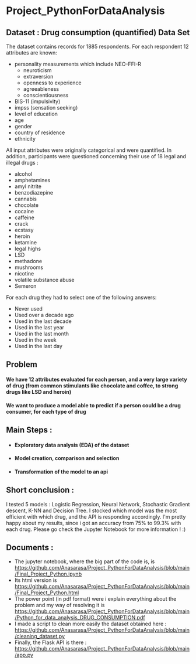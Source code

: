# Project_PythonForDataAnalysis

## Dataset : Drug consumption (quantified) Data Set

The dataset contains records for 1885 respondents. For each respondent 12 attributes are known: 
* personality measurements which include NEO-FFI-R
  * neuroticism 
  * extraversion
  * openness to experience 
  * agreeableness
  * conscientiousness
* BIS-11 (impulsivity) 
* impss (sensation seeking) 
* level of education 
* age
* gender 
* country of residence 
* ethnicity 

All input attributes were originally categorical and were quantified.
In addition, participants were questioned concerning their use of 18 legal and illegal drugs  : 
* alcohol
* amphetamines 
* amyl nitrite
* benzodiazepine
* cannabis 
* chocolate 
* cocaine 
* caffeine 
* crack 
* ecstasy 
* heroin 
* ketamine
* legal highs 
* LSD 
* methadone 
* mushrooms 
* nicotine 
* volatile substance abuse 
* Semeron

For each drug they had to select one of the following answers: 
* Never used
* Used over a decade ago 
* Used in the last decade
* Used in the last year
* Used in the last month
* Used in the week
* Used in the last day

## Problem

#### We have 12 attributes evaluated for each person, and a very large variety of drug (from common stimulants like chocolate and coffee, to strong drugs like LSD and heroin)
#### We want to produce a model able to predict if a person could be a drug consumer, for each type of drug

## Main Steps :

* #### Exploratory data analysis (EDA) of the dataset
* #### Model creation, comparison and selection
* #### Transformation of the model to an api

## Short conclusion :

I tested 5 models : Logistic Regression, Neural Network, Stochastic Gradient descent, K-NN and Decision Tree. I stocked which model was the most efficient with which drug, and the API is responding accordingly.
I'm pretty happy about my results, since i got an accuracy from 75% to 99.3% with each drug.
Please go check the Jupyter Notebook for more information ! :)

## Documents :

* The jupyter notebook, where the big part of the code is, is https://github.com/Anasarasa/Project_PythonForDataAnalysis/blob/main/Final_Project_Python.ipynb
* Its html version is https://github.com/Anasarasa/Project_PythonForDataAnalysis/blob/main/Final_Project_Python.html
* The power point (in pdf format) were i explain everything about the problem and my way of resolving it is https://github.com/Anasarasa/Project_PythonForDataAnalysis/blob/main/Python_for_data_analysis_DRUG_CONSUMPTION.pdf
* I made a script to clean more easily the dataset obtained here : https://github.com/Anasarasa/Project_PythonForDataAnalysis/blob/main/cleaning_dataset.py
* Finally, the Flask API is there : https://github.com/Anasarasa/Project_PythonForDataAnalysis/blob/main/app.py
